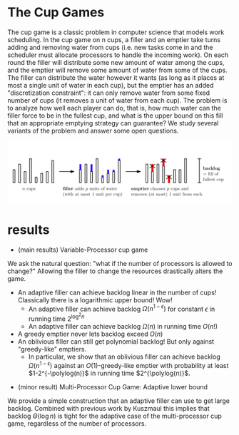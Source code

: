 # The Cup Games

The cup game is a classic problem in computer science that models work
scheduling.  In the cup game on n cups, a filler and an emptier take turns
adding and removing water from cups (i.e. new tasks come in and the scheduler
must allocate processors to handle the incoming work). On each round the filler
will distribute some new amount of water among the cups, and the emptier will
remove some amount of water from some of the cups. The filler can distribute
the water however it wants (as long as it places at most a single unit of water
in each cup), but the emptier has an added "discretization constraint": it can
only remove water from some fixed number of cups (it removes a unit of water
from each cup). The problem is to analyze how well each player can do, that is,
how much water can the filler force to be in the fullest cup, and what is the
upper bound on this fill that an appropriate emptying strategy can guarantee?
We study several variants of the problem and answer some open questions.

![cup game](cupgame.png)

# results

- (main results) Variable-Processor cup game

We ask the natural question: "what if the number of processors is
allowed to change?"
Allowing the filler to change the resources drastically alters
the game.

* An adaptive filler can achieve backlog linear in the number of
cups! Classically there is a logarithmic upper bound! Wow!
  * An adaptive filler can achieve backlog $\Omega(n^{1-\epsilon})$ for constant
  $\epsilon$ in running time $2^{\log^2 n}$
  * An adaptive filler can achieve backlog $\Omega(n)$ in running time $O(n!)$
* A greedy emptier never lets backlog exceed $O(n)$
* An oblivious filler can still get polynomial backlog! But only
against "greedy-like" emptiers. 
  * In particular, we show that an oblivious filler can achieve
  backlog $\Omega(n^{1-\epsilon})$ against an $O(1)$-greedy-like
  emptier with probability at least $1-2^{-\polylog(n)}$ in
  running time $2^{\polylog(n)}$.

- (minor result) Multi-Processor Cup Game: Adaptive lower bound

We provide a simple construction that an adaptive filler can use
to get large backlog. Combined with previous work by Kuszmaul
this implies that backlog $\Theta(\log n)$ is tight for the
adaptive case of the multi-processor cup game, regardless of the
number of processors.

